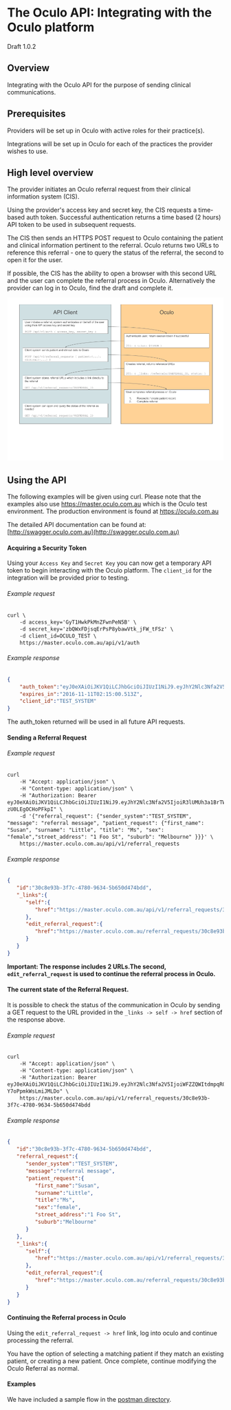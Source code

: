 # The Oculo API: Integrating with the Oculo platform

Draft 1.0.2

## Overview

Integrating with the Oculo API for the purpose of sending clinical communications.

## Prerequisites

Providers will be set up in Oculo with active roles for their practice(s).

Integrations will be set up in Oculo for each of the practices the provider wishes to use.

## High level overview

The provider initiates an Oculo referral request from their clinical information system (CIS).

Using the provider's access key and secret key, the CIS requests a time-based auth token. Successful authentication returns a time based (2 hours) API token to be used in subsequent requests.

The CIS then sends an HTTPS POST request to Oculo containing the patient and clinical information pertinent to the referral.
Oculo returns two URLs to reference this referral - one to query the status of the referral, the second to open it for the user.

If possible, the CIS has the ability to open a browser with this second URL and the user can complete the referral process in Oculo. Alternatively the provider can log in to Oculo, find the draft and complete it.

![alt text](images/api_flow.png "API Flow")

## Using the API

The following examples will be given using curl. Please note that the examples also use https://master.oculo.com.au which is the Oculo test environment. The production environment is found at https://oculo.com.au

The detailed API documentation can be found at: [http://swagger.oculo.com.au](http://swagger.oculo.com.au)

#### Acquiring a Security Token

Using your ```Access Key``` and ```Secret Key``` you can now get a temporary API token to begin interacting with the Oculo platform. The ```client_id``` for the integration will be provided prior to testing.

###### Example request
```Shell
curl \
	-d access_key='GyT1HwkPkMnZFwnPeN5B' \
	-d secret_key='zbQWxFDjsqErPsP8ybawVtk_jFW_tFSz' \
	-d client_id=OCULO_TEST \
	https://master.oculo.com.au/api/v1/auth
```

###### Example response
```JSON
{
	"auth_token":"eyJ0eXAiOiJKV1QiLCJhbGciOiJIUzI1NiJ9.eyJhY2Nlc3Nfa2V5IjoiR3lUMUh3a1BrTW5aRnduUGVONUIiLCJleHBpcmVzIjoiMjAxNi0xMS0xMSAwMjoxNTowMCBVVEMifQ.A8ANIiAdrM1RroYXzvk15YFPXWU-zU0LEgOCHoPFkpI",
   	"expires_in":"2016-11-11T02:15:00.513Z",
  	"client_id":"TEST_SYSTEM"
}
```

The auth_token returned will be used in all future API requests.



#### Sending a Referral Request

###### Example request
```Shell
curl
	-H "Accept: application/json" \
	-H "Content-type: application/json" \
	-H "Authorization: Bearer eyJ0eXAiOiJKV1QiLCJhbGciOiJIUzI1NiJ9.eyJhY2Nlc3Nfa2V5IjoiR3lUMUh3a1BrTW5aRnduUGVONUIiLCJleHBpcmVzIjoiMjAxNi0xMS0xMSAwMjoxNTowMCBVVEMifQ.A8ANIiAdrM1RroYXzvk15YFPXWU-zU0LEgOCHoPFkpI" \
	-d '{"referral_request": {"sender_system":"TEST_SYSTEM", "message": "referral message", "patient_request": {"first_name": "Susan", "surname": "Little", "title": "Ms", "sex": "female","street_address": "1 Foo St", "suburb": "Melbourne" }}}' \
	https://master.oculo.com.au/api/v1/referral_requests
```

###### Example response
```JSON
{
   "id":"30c8e93b-3f7c-4780-9634-5b650d474bdd",
   "_links":{
      "self":{
         "href":"https://master.oculo.com.au/api/v1/referral_requests/30c8e93b-3f7c-4780-9634-5b650d474bdd"
      },
      "edit_referral_request":{
         "href":"https://master.oculo.com.au/referral_requests/30c8e93b-3f7c-4780-9634-5b650d474bdd"
      }
   }
}
```

**Important: The response includes 2 URLs.The second, ```edit_referral_request``` is used to continue the referral process in Oculo.**

#### The current state of the Referral Request.

It is possible to check the status of the communication in Oculo by sending a GET request to the URL provided in the ```_links -> self -> href``` section of the response above.

###### Example request
```Shell
curl
	-H "Accept: application/json" \
	-H "Content-type: application/json" \
	-H "Authorization: Bearer eyJ0eXAiOiJKV1QiLCJhbGciOiJIUzI1NiJ9.eyJhY2Nlc3Nfa2V5IjoiWFZZQWItdmpqR01NN1p5R3hfWDQiLCJleHBpcmVzIjoiMjAxNi0xMS0xNSAwNTo0NzoyNiBVVEMifQ.fzU5PedoCaKEWiwcQDwR0CTym-Y7oPpmkWsLmiJMLDo" \
	https://master.oculo.com.au/api/v1/referral_requests/30c8e93b-3f7c-4780-9634-5b650d474bdd
```

###### Example response
```JSON
{
   "id":"30c8e93b-3f7c-4780-9634-5b650d474bdd",
   "referral_request":{
      "sender_system":"TEST_SYSTEM",
      "message":"referral message",
      "patient_request":{
         "first_name":"Susan",
         "surname":"Little",
         "title":"Ms",
         "sex":"female",
         "street_address":"1 Foo St",
         "suburb":"Melbourne"
      }
   },
   "_links":{
      "self":{
         "href":"https://master.oculo.com.au/api/v1/referral_requests/30c8e93b-3f7c-4780-9634-5b650d474bdd"
      },
      "edit_referral_request":{
         "href":"https://master.oculo.com.au/referral_requests/30c8e93b-3f7c-4780-9634-5b650d474bdd"
      }
   }
}
```

#### Continuing the Referral process in Oculo

Using the ```edit_referral_request -> href``` link, log into oculo and continue processing the referral.

You have the option of selecting a matching patient if they match an existing patient, or creating a new patient. Once complete, continue modifying the Oculo Referral as normal.

#### Examples

We have included a sample flow in the [postman directory](postman).
